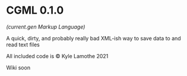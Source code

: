 # CGML 0.1.0
*(current.gen Markup Language)*

A quick, dirty, and probably really bad XML-ish way to save data to and read text files

All included code is © Kyle Lamothe 2021

Wiki soon
